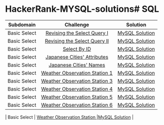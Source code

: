 # HackerRank-MYSQL-solutions# SQL

|      Subdomain      |                                                           Challenge                                                          |                                                                           Solution                                                                          |
|:-------------------:|:----------------------------------------------------------------------------------------------------------------------------:|:-----------------------------------------------------------------------------------------------------------------------------------------------------------:|
|     Basic Select    | [Revising the Select Query I](https://www.hackerrank.com/challenges/revising-the-select-query)                               |[MySQL Solution](https://github.com/EO1026/HackerRank-MYSQL-solutions/blob/fce47689fd55cc91c3df1332ae95e57dbe564428/Select/Revising%20the%20Select%20Query%20I)|
|     Basic Select    | [Revising the Select Query II](https://www.hackerrank.com/challenges/revising-the-select-query-2)                            |[MySQL Solution](https://github.com/EO1026/HackerRank-MYSQL-solutions/blob/fce47689fd55cc91c3df1332ae95e57dbe564428/Select/Revising%20the%20Select%20Query%20II)|
|     Basic Select    | [Select By ID](https://www.hackerrank.com/challenges/select-by-id)                                                           |[MySQL Solution](https://github.com/EO1026/HackerRank-MYSQL-solutions/blob/4d2b380ac3399078d9968facdbd07b0b8fd341d4/Select/Select%20By%20ID) |
|     Basic Select    | [Japanese Cities' Attributes](https://www.hackerrank.com/challenges/japanese-cities-attributes)                              |[MySQL Solution](https://github.com/EO1026/HackerRank-MYSQL-solutions/blob/4d2b380ac3399078d9968facdbd07b0b8fd341d4/Select/Japanese%20Cities'%20Attributes) |
|     Basic Select    | [Japanese Cities' Names](https://www.hackerrank.com/challenges/japanese-cities-name)                                         |[MySQL Solution](https://github.com/EO1026/HackerRank-MYSQL-solutions/blob/4d2b380ac3399078d9968facdbd07b0b8fd341d4/Select/Japanese%20Cities'%20Names) |
|     Basic Select    | [Weather Observation Station 1](https://www.hackerrank.com/challenges/weather-observation-station-1/problem)                                         |[MySQL Solution]() |
|     Basic Select    | [Weather Observation Station 3](https://www.hackerrank.com/challenges/weather-observation-station-3/problem)                                         |[MySQL Solution]() |
|     Basic Select    | [Weather Observation Station 4](https://www.hackerrank.com/challenges/weather-observation-station-4/problem)                                         |[MySQL Solution]() |
|     Basic Select    | [Weather Observation Station 5](https://www.hackerrank.com/challenges/weather-observation-station-5/problem)                                         |[MySQL Solution]() |
|     Basic Select    | [Weather Observation Station 6](https://www.hackerrank.com/challenges/weather-observation-station-6/problem)                                         |[MySQL Solution]() |

|     Basic Select    | [Weather Observation Station ]()                                         |[MySQL Solution]() |




